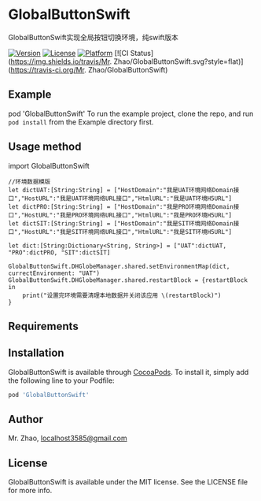# GlobalButtonSwift

GlobalButtonSwift实现全局按钮切换环境，纯swift版本


[![Version](https://img.shields.io/cocoapods/v/GlobalButtonSwift.svg?style=flat)](https://cocoapods.org/pods/GlobalButtonSwift)
[![License](https://img.shields.io/cocoapods/l/GlobalButtonSwift.svg?style=flat)](https://cocoapods.org/pods/GlobalButtonSwift)
[![Platform](https://img.shields.io/cocoapods/p/GlobalButtonSwift.svg?style=flat)](https://cocoapods.org/pods/GlobalButtonSwift)
[![CI Status](https://img.shields.io/travis/Mr. Zhao/GlobalButtonSwift.svg?style=flat)](https://travis-ci.org/Mr. Zhao/GlobalButtonSwift)

## Example

pod 'GlobalButtonSwift'
To run the example project, clone the repo, and run `pod install` from the Example directory first.


## Usage method 



import GlobalButtonSwift
```
//环境数据模版
let dictUAT:[String:String] = ["HostDomain":"我是UAT环境网络Domain接口","HostURL":"我是UAT环境网络URL接口","HtmlURL":"我是UAT环境H5URL"]
let dictPRO:[String:String] = ["HostDomain":"我是PRO环境网络Domain接口","HostURL":"我是PRO环境网络URL接口","HtmlURL":"我是PRO环境H5URL"]
let dictSIT:[String:String] = ["HostDomain":"我是SIT环境网络Domain接口","HostURL":"我是SIT环境网络URL接口","HtmlURL":"我是SIT环境H5URL"]

let dict:[String:Dictionary<String, String>] = ["UAT":dictUAT, "PRO":dictPRO, "SIT":dictSIT]

GlobalButtonSwift.DHGlobeManager.shared.setEnvironmentMap(dict, currectEnvironment: "UAT")
GlobalButtonSwift.DHGlobeManager.shared.restartBlock = {restartBlock in
    print("设置完环境需要清理本地数据并关闭该应用 \(restartBlock)")
}
```
## Requirements

## Installation

GlobalButtonSwift is available through [CocoaPods](https://cocoapods.org). To install
it, simply add the following line to your Podfile:

```ruby
pod 'GlobalButtonSwift'
```

## Author

Mr. Zhao, localhost3585@gmail.com

## License

GlobalButtonSwift is available under the MIT license. See the LICENSE file for more info.
